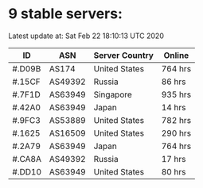 # 9 stable servers:

Latest update at: Sat Feb 22 18:10:13 UTC 2020

| ID | ASN | Server Country | Online |
| -- | --- | -------------- | ------ |
| #.D09B | AS174 | United States | 764 hrs |
| #.15CF | AS49392 | Russia | 86 hrs |
| #.7F1D | AS63949 | Singapore | 935 hrs |
| #.42A0 | AS63949 | Japan | 14 hrs |
| #.9FC3 | AS53889 | United States | 782 hrs |
| #.1625 | AS16509 | United States | 290 hrs |
| #.2A79 | AS63949 | Japan | 764 hrs |
| #.CA8A | AS49392 | Russia | 17 hrs |
| #.DD10 | AS63949 | United States | 80 hrs |

